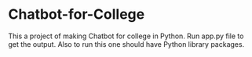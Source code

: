 # Chatbot-for-College
This a project of making Chatbot for college in Python. 
Run app.py file to get the output.
Also to run this one should have Python library packages.

